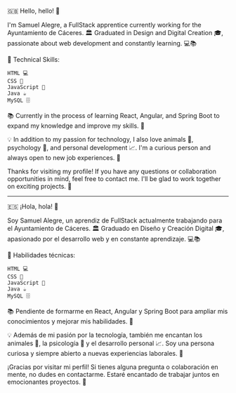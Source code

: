 🇬🇧 Hello, hello! 👋

I'm Samuel Alegre, a FullStack apprentice currently working for the Ayuntamiento de Cáceres. 🏛️ Graduated in Design and Digital Creation 🎓, passionate about web development and constantly learning. 💻📚

🔧 Technical Skills:

    HTML 💻
    CSS 🎨
    JavaScript 🚀
    Java ☕
    MySQL 🗄️

📚 Currently in the process of learning React, Angular, and Spring Boot to expand my knowledge and improve my skills. 💪

💡 In addition to my passion for technology, I also love animals 🐾, psychology 🧠, and personal development 📈. I'm a curious person and always open to new job experiences. 💼

Thanks for visiting my profile! If you have any questions or collaboration opportunities in mind, feel free to contact me. I'll be glad to work together on exciting projects. 🤝

-----------------------------------------------------------

🇪🇸 ¡Hola, hola! 👋

Soy Samuel Alegre, un aprendiz de FullStack actualmente trabajando para el Ayuntamiento de Cáceres. 🏛️ Graduado en Diseño y Creación Digital 🎓, apasionado por el desarrollo web y en constante aprendizaje. 💻📚

🔧 Habilidades técnicas:

    HTML 💻
    CSS 🎨
    JavaScript 🚀
    Java ☕
    MySQL 🗄️

📚 Pendiente de formarme en React, Angular y Spring Boot para ampliar mis conocimientos y mejorar mis habilidades. 💪

💡 Además de mi pasión por la tecnología, también me encantan los animales 🐾, la psicología 🧠 y el desarrollo personal 📈. Soy una persona curiosa y siempre abierto a nuevas experiencias laborales. 💼

¡Gracias por visitar mi perfil! Si tienes alguna pregunta o colaboración en mente, no dudes en contactarme. Estaré encantado de trabajar juntos en emocionantes proyectos. 🤝
